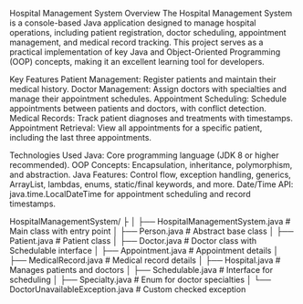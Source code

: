 Hospital Management System
Overview
The Hospital Management System is a console-based Java application designed to manage hospital operations, including patient registration, doctor scheduling, appointment management, and medical record tracking.
This project serves as a practical implementation of key Java and Object-Oriented Programming (OOP) concepts, making it an excellent learning tool for developers.

Key Features
Patient Management: Register patients and maintain their medical history.
Doctor Management: Assign doctors with specialties and manage their appointment schedules.
Appointment Scheduling: Schedule appointments between patients and doctors, with conflict detection.
Medical Records: Track patient diagnoses and treatments with timestamps.
Appointment Retrieval: View all appointments for a specific patient, including the last three appointments.

Technologies Used
Java: Core programming language (JDK 8 or higher recommended).
OOP Concepts: Encapsulation, inheritance, polymorphism, and abstraction.
Java Features: Control flow, exception handling, generics, ArrayList, lambdas, enums, static/final keywords, and more.
Date/Time API: java.time.LocalDateTime for appointment scheduling and record timestamps.

HospitalManagementSystem/
├
│   ├── HospitalManagementSystem.java  # Main class with entry point
│   ├── Person.java                   # Abstract base class
│   ├── Patient.java                  # Patient class
│   ├── Doctor.java                   # Doctor class with Schedulable interface
│   ├── Appointment.java              # Appointment details
│   ├── MedicalRecord.java            # Medical record details
│   ├── Hospital.java                 # Manages patients and doctors
│   ├── Schedulable.java              # Interface for scheduling
│   ├── Specialty.java                # Enum for doctor specialties
│   └── DoctorUnavailableException.java  # Custom checked exception
